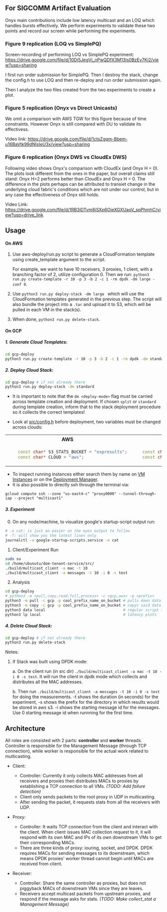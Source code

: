 ## For SIGCOMM Artifact Evaluation

Onyx main contributions include low latency multicast and an LOQ which handles bursts effectively. 
We perform experiments to validate these two points and record our screen while performing the experiments.

### Figure 9 replication (LOQ vs SimplePQ)
Screen-recording of performing LOQ vs SimplePQ experiment: https://drive.google.com/file/d/10Dj5JegVj_nPwQDfX3M13ls0BzEv7Kj2/view?usp=sharing

I first run order submission for SimplePQ. Then I destroy the stack, change the config.h to use LOQ and then re-deploy and run order submission again. 

Then I analyze the two files created from the two experiments to create a plot.

### Figure 5 replication (Onyx vs Direct Unicasts)

We omit a comparison with AWS TGW for this figure because of time constraints. However Onyx is still compared with DU to validate its effectivess. 

Video link: https://drive.google.com/file/d/1ctsZgqm-8bem-u16BaVtk99dNlsIeU3x/view?usp=sharing

### Figure 6 replication (Onyx DWS vs CloudEx DWS)

Following video shows Onyx's comparison with CloudEx (and Onyx H = 0). The plots look different from the ones in the paper, but overall claims still stand: Onyx H=2 performs better than CloudEx and Onyx H = 0. The difference in the plots perhaps can be attributed to transiet change in the underlying cloud fabric's conditions which are not under our control, but in any case the effectiveness of Onyx still holds. 

Video Link: https://drive.google.com/file/d/1RB3jDTvm8jSXp6OieXGXUaoV_spPhmhC/view?usp=drive_link


## Usage

#### On AWS

1. Use aws-deploy/run.py script to generate a CloudFormation template using create_template argument to the script. 

    For example, we want to have 10 receivers, 3 proxies, 1 client, with a branching factor of 2, utilize configuration 0. Then we run:
``python3 run.py create-template -r 10 -p 3 -b 2 -c 1 -rm dpdk -dm large -conf 0``.
2. Use ``python3 run.py deploy-stack -dm large `` which will use the CloudFormation templates generated in the previous step. The script will also bundle the project into a `.tar` and upload it to S3, which will be pulled in each VM in the stack(s).

3. When done, ``python3 run.py delete-stack``.

#### On GCP

##### 1. Generate Cloud Templates:

```bash
cd gcp-deploy
python3 run.py create-template -r 10 -p 3 -b 2 -c 1 -rm dpdk -dm standard -conf 0
```

##### 2. Deploy Cloud Stack:

```bash
cd gcp-deploy # if not already there
python3 run.py deploy-stack -dm standard
```
- It is important to note that the `dm <deploy-mode>` flag must be carried across 
template creation and deployment. If chosen `split` or `standard` during template creation, 
inform that to the stack deployment procedure so it collects the correct templates!

- Look at [src/config.h](src/config.h) before deployment, two variables must be changed across clouds: 
<table>
<tr> <th>AWS</th> <th>GCP</th> </tr>

<tr>
<td>

```cpp 
    const char* S3_STATS_BUCKET = "expresults";
    const char* CLOUD = "aws";
```
</td>
<td>

```cpp 
    const char* S3_STATS_BUCKET = "exp-results-nyu-systems-multicast";
    const char* CLOUD = "gcp";
```
</td>
</tr>

</table> 

- To inspect running instances either search them by name on [VM Instances](https://console.cloud.google.com/compute/instances?referrer=search&project=multicast1) or on the [Deployment Manager](https://console.cloud.google.com/dm/deployments?referrer=search&project=multicast1).
- It is also possible to directly ssh through the terminal via:
```
gcloud compute ssh --zone "us-east4-c" "proxy0000" --tunnel-through-iap --project "multicast1"
```

##### 3. Experiment 
0. On any node/machine, to visualize google's startup-script output run:
```bash
# -o cat: is just an easier on the eyes output to follow
# -f: will show you the latest lines only
journalctl -u google-startup-scripts.service -o cat
```
1. Client/Experiment Run
```bash
sudo su 
cd /home/ubunutu/dom-tenant-service/src/
./build/multicast_client -a mac -t 10
./build/multicast_client -a messages -t 10 -i 0 -s test
```
2. Analysis
``` bash
cd gcp-deploy
# python3 -m <pull,copy,read,full,process> -c <gcp,aws> -p <prefix>
python3 -m pull -c gcp -p cool_prefix_name_on_bucket # pulls down data into a folder within assets/<prefix>
python3 -m copy -c gcp -p cool_prefix_name_on_bucket # copys said data into assets top level
python3 data local                                   # regular script to create json data file
python3 lp local                                     # latency plots
```

##### 4. Delete Cloud Stack:

```bash
cd gcp-deploy # if not already there
python3 run.py delete-stack
```

Notes:

1. If Stack was built using DPDK mode:

    a. On the client run (in src dir)
    `./build/multicast_client -a mac -t 10 -i 0 -s test`. 
    It will run the client in dpdk mode which collects and distributes all the MAC addresses.

    b. Then  run `./build/multicast_client -a messages -t 10 -i 0 -s test` for doing the measurements. -t shows the duration (in seconds) for the experiment, -s shows the prefix for the directory in which results would be stored in aws s3. -i shows the starting message id for the messages. Use 0 starting message id when runnning for the first time. 

## Architecture

All roles are consisted with 2 parts: **controller** and **worker** threads. Controller is responsible for the Management Message (through TCP connection), while worker is responsible for the actual work related to multicasting.

- Client: 
    - Controller: Currently it only collects MAC addresses from all receivers and proxies then distributes MACs to proxies by establishing a TCP connection to all VMs. *(TODO: Add failure detection)*
    - Client only sends packets to the root proxy in UDP in multicasting.
    - After sending the packet, it requests stats from all the receivers with UDP.

- Proxy:
    - Controller: It waits TCP connection from the client and interact with the client. When client issues MAC collection request to it, it will respond with its own MAC and IPs of its own downstream VMs to get their corresponding MACs.
    - There are three kinds of proxy: iouring, socket, and DPDK. DPDK requires MACs for sending messages to its downstream, which means DPDK proxies' worker thread cannot begin until MACs are received from client.
- Receiver:
    - Controller: Share the same controller as proxies, but does not piggyback MACs of downstream VMs since they are leaves.
    - Receivers accept multicast packets from upstream proxies, and respond if the message asks for stats. *(TODO: Make collect_stat a Management Message)*
